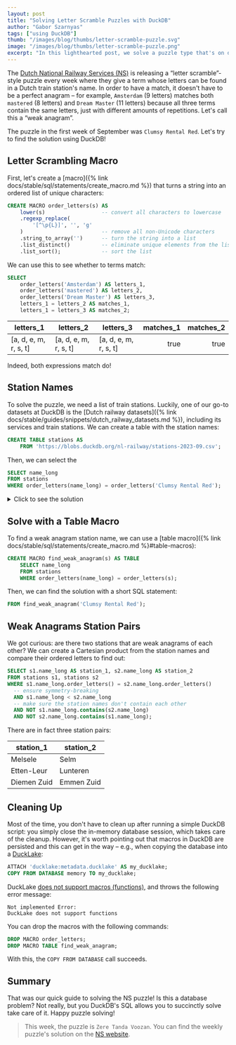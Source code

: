 ```yaml
---
layout: post
title: "Solving Letter Scramble Puzzles with DuckDB"
author: "Gabor Szarnyas"
tags: ["using DuckDB"]
thumb: "/images/blog/thumbs/letter-scramble-puzzle.svg"
image: "/images/blog/thumbs/letter-scramble-puzzle.png"
excerpt: "In this lighthearted post, we solve a puzzle type that's on display in Dutch trains."
---
```


The [Dutch National Railway Services (NS)](https://www.ns.nl/) is releasing a “letter scramble”-style puzzle every week where
they give a term whose letters can be found in a Dutch train station's name.
In order to have a match, it doesn't have to be a perfect anagram – for example, `Amsterdam` (9 letters) matches both `mastered` (8 letters) and `Dream Master` (11 letters) because all three terms contain the same letters, just with different amounts of repetitions. Let's call this a “weak anagram”.

The puzzle in the first week of September was `Clumsy Rental Red`. Let's try to find the solution using DuckDB!

## Letter Scrambling Macro

First, let's create a [macro]({% link docs/stable/sql/statements/create_macro.md %}) that turns a string into an ordered list of unique characters:

```sql
CREATE MACRO order_letters(s) AS 
    lower(s)                  -- convert all characters to lowercase
    .regexp_replace(
        '[^\p{L}]', '', 'g'
    )                         -- remove all non-Unicode characters
    .string_to_array('')      -- turn the string into a list
    .list_distinct()          -- eliminate unique elements from the list
    .list_sort();             -- sort the list
```

We can use this to see whether to terms match:

```sql
SELECT
    order_letters('Amsterdam') AS letters_1,
    order_letters('mastered') AS letters_2,
    order_letters('Dream Master') AS letters_3,
    letters_1 = letters_2 AS matches_1,
    letters_1 = letters_3 AS matches_2;
```

|       letters_1       |       letters_2       |       letters_3       | matches_1 | matches_2 |
|-----------------------|-----------------------|-----------------------|----------:|----------:|
| [a, d, e, m, r, s, t] | [a, d, e, m, r, s, t] | [a, d, e, m, r, s, t] | true      | true      |

Indeed, both expressions match do!

## Station Names

To solve the puzzle, we need a list of train stations.
Luckily, one of our go-to datasets at DuckDB is the [Dutch railway datasets]({% link docs/stable/guides/snippets/dutch_railway_datasets.md %}), including its services and train stations. We can create a table with the station names:

```sql
CREATE TABLE stations AS
    FROM 'https://blobs.duckdb.org/nl-railway/stations-2023-09.csv';
```

Then, we can select the 

```sql
SELECT name_long
FROM stations
WHERE order_letters(name_long) = order_letters('Clumsy Rental Red');
```

<details markdown='1'>
<summary markdown='span'>
Click to see the solution
</summary>
[Lelystad Centrum](https://en.wikipedia.org/wiki/Lelystad_Centrum_railway_station)
</details>

## Solve with a Table Macro

To find a weak anagram station name, we can use a [table macro]({% link docs/stable/sql/statements/create_macro.md %}#table-macros):

```sql
CREATE MACRO find_weak_anagram(s) AS TABLE
    SELECT name_long
    FROM stations
    WHERE order_letters(name_long) = order_letters(s);
```

Then, we can find the solution with a short SQL statement:

```sql
FROM find_weak_anagram('Clumsy Rental Red');
```

## Weak Anagrams Station Pairs

We got curious: are there two stations that are weak anagrams of each other?
We can create a Cartesian product from the station names and compare their ordered letters to find out:

```sql
SELECT s1.name_long AS station_1, s2.name_long AS station_2
FROM stations s1, stations s2
WHERE s1.name_long.order_letters() = s2.name_long.order_letters()
  -- ensure symmetry-breaking
  AND s1.name_long < s2.name_long
  -- make sure the station names don't contain each other
  AND NOT s1.name_long.contains(s2.name_long)
  AND NOT s2.name_long.contains(s1.name_long);
```

There are in fact three station pairs:

|  station_1  | station_2  |
|-------------|------------|
| Melsele     | Selm       |
| Etten-Leur  | Lunteren   |
| Diemen Zuid | Emmen Zuid |

## Cleaning Up

Most of the time, you don't have to clean up after running a simple DuckDB script:
you simply close the in-memory database session, which takes care of the cleanup.
However, it's worth pointing out that macros in DuckDB are persisted and this can get in the way
– e.g., when copying the database into a [DuckLake](https://ducklake.select/):

```sql
ATTACH 'ducklake:metadata.ducklake' AS my_ducklake;
COPY FROM DATABASE memory TO my_ducklake;
```

DuckLake [does not support macros (functions)](https://ducklake.select/docs/stable/duckdb/unsupported_features.html#likely-to-be-supported-in-the-future), and throws the following error message:

```console
Not implemented Error:
DuckLake does not support functions
```

You can drop the macros with the following commands:

```sql
DROP MACRO order_letters;
DROP MACRO TABLE find_weak_anagram;
```

With this, the `COPY FROM DATABASE` call succeeds.

## Summary

That was our quick guide to solving the NS puzzle!
Is this a database problem? Not really, but you DuckDB's SQL allows you to succinctly solve take care of it.
Happy puzzle solving!

> This week, the puzzle is `Zere Tanda Voozan`.
> You can find the weekly puzzle's solution on the [NS website](https://www.ns.nl/dagje-uit/ontspanning/puzzel.html).
